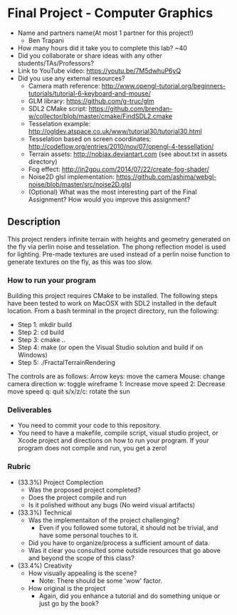 # Final Project - Computer Graphics

* Name and partners name(At most 1 partner for this project!)
  * Ben Trapani
* How many hours did it take you to complete this lab? ~40
* Did you collaborate or share ideas with any other students/TAs/Professors?
* Link to YouTube video: https://youtu.be/7M5dwhuP6yQ
* Did you use any external resources? 
  * Camera math reference: http://www.opengl-tutorial.org/beginners-tutorials/tutorial-6-keyboard-and-mouse/
  * GLM library: https://github.com/g-truc/glm
  * SDL2 CMake script: https://github.com/brendan-w/collector/blob/master/cmake/FindSDL2.cmake
  * Tesselation example: http://ogldev.atspace.co.uk/www/tutorial30/tutorial30.html
  * Tesselation based on screen coordinates: http://codeflow.org/entries/2010/nov/07/opengl-4-tessellation/
  * Terrain assets: http://nobiax.deviantart.com (see about.txt in assets directory)
  * Fog effect: http://in2gpu.com/2014/07/22/create-fog-shader/
  * Noise2D glsl implementation: https://github.com/ashima/webgl-noise/blob/master/src/noise2D.glsl
  * (Optional) What was the most interesting part of the Final Assignment? How would you improve this assignment?
 
## Description

This project renders infinite terrain with heights and geometry generated on the fly via
perlin noise and tesselation. The phong reflection model is used for lighting. Pre-made
textures are used instead of a perlin noise function to generate textures on the fly, as this
was too slow.
  
### How to run your program
Building this project requires CMake to be installed.
The following steps have been tested to work on MacOSX with SDL2 installed in
the default location. From a bash terminal in the project directory, run the following:
* Step 1: mkdir build
* Step 2: cd build
* Step 3: cmake ..
* Step 4: make (or open the Visual Studio solution and build if on Windows)
* Step 5: ./FractalTerrainRendering

The controls are as follows:
Arrow keys: move the camera
Mouse: change camera direction
w: toggle wireframe
1: Increase move speed
2: Decrease move speed
q: quit
s/x/z/c: rotate the sun
### Deliverables

* You need to commit your code to this repository.
* You need to have a makefile, compile script, visual studio project, or Xcode project and directions on how to run your program. If your program does not compile and run, you get a zero!

### Rubric

* (33.3%) Project Complection
  * Was the proposed project completed?
  * Does the project compile and run
  * Is it polished without any bugs (No weird visual artifacts)
* (33.3%) Technical
  * Was the implementaiton of the project challenging?
    * Even if you followed some tutoral, it should not be trivial, and have some personal touches to it.
  * Did you have to organize/process a sufficient amount of data.
  * Was it clear you consulted some outside resources that go above and beyond the scope of this class?
* (33.4%) Creativity
  * How visually appealing is the scene?
    * Note: There should be some 'wow' factor.
  * How original is the project
    * Again, did you enhance a tutorial and do something unique or just go by the book?
